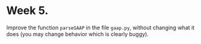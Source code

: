 # Week 5.

Improve the function `parseGAAP` in the file `gaap.py`, without changing what it does (you may change behavior which is clearly buggy).